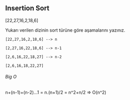 ## Insertion Sort

[22,27,16,2,18,6]

Yukarı verilen dizinin sort türüne göre aşamalarını yazınız.
```cadence
[22,27,16,2,18,6] --> n

[2,27,16,22,18,6] --> n-1

[2,6,16,22,18,27] --> n-2

[2,6,16,18,22,27] 
```
###### Big O
n+(n-1)+(n-2)...1 = n.(n+1)/2 = n^2+n/2 => O(n^2)

